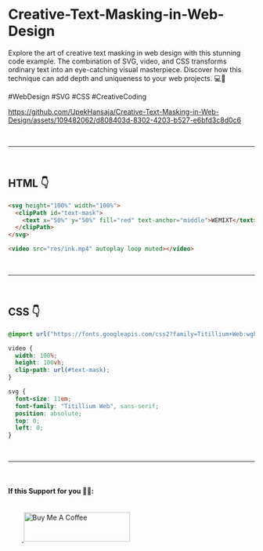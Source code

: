 # Creative-Text-Masking-in-Web-Design

Explore the art of creative text masking in web design with this stunning code example. The combination of SVG, video, and CSS transforms ordinary text into an eye-catching visual masterpiece. Discover how this technique can add depth and uniqueness to your web projects. 💻🎨

#WebDesign #SVG #CSS #CreativeCoding

https://github.com/UpekHansaja/Creative-Text-Masking-in-Web-Design/assets/109482062/d808403d-8302-4203-b527-e6bfd3c8d0c6

<br/>
<hr>
<br/>

## HTML 👇

```html
<svg height="100%" width="100%">
  <clipPath id="text-mask">
    <text x="50%" y="50%" fill="red" text-anchor="middle">WEMIXT</text>
  </clipPath>
</svg>

<video src="res/ink.mp4" autoplay loop muted></video>
```

<br/>
<hr>
<br/>

## CSS 👇

```css
@import url("https://fonts.googleapis.com/css2?family=Titillium+Web:wght@900&display=swap");

video {
  width: 100%;
  height: 100vh;
  clip-path: url(#text-mask);
}

svg {
  font-size: 11em;
  font-family: "Titillium Web", sans-serif;
  position: absolute;
  top: 0;
  left: 0;
}
```

<br/>
<hr>
<br/>

#### If this Support for you 🤝🫶:

<br />
&nbsp;&nbsp;&nbsp;&nbsp;&nbsp;&nbsp;&nbsp;<a href="https://www.buymeacoffee.com/UpekHansaja" target="_blank">
<img src="https://cdn.buymeacoffee.com/buttons/v2/default-yellow.png" alt="Buy Me A Coffee" style="height: 60px !important;width: 217px !important;" >
</a>

</p>
